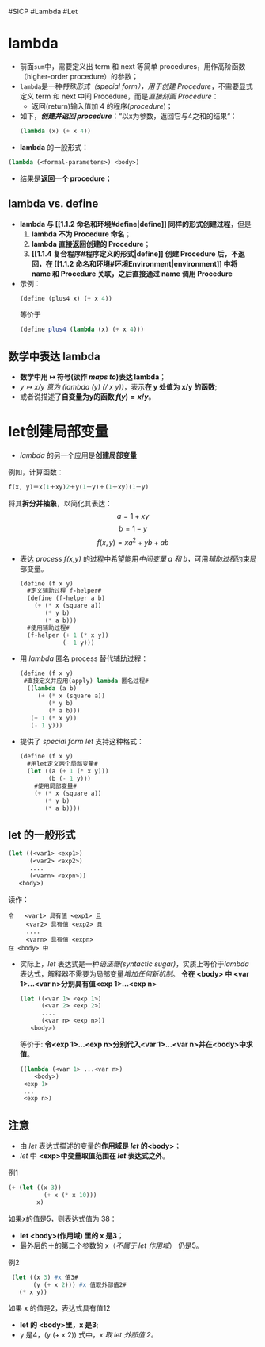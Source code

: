 #SICP #Lambda #Let
# lambda
- 前面`sum`中，需要定义出 term 和 next 等简单 procedures，用作高阶函数（higher-order procedure）的参数；
- `lambda`是一种*特殊形式（special form），用于创建 Procedure*，不需要显式定义 term 和 next 中间 Procedure，而是*直接刻画 Procedure*：
	- 返回(return)输入值加 4 的程序(*procedure*)；
- 如下，***创建并返回 procedure***：“以x为参数，返回它与4之和的结果“：
	```scheme
	(lambda (x) (+ x 4))
	```
- **lambda** 的一般形式：
```scheme
(lambda (<formal-parameters>) <body>)
```
- 结果是**返回一个 procedure**；

## lambda vs. define
- **lambda 与 [[1.1.2 命名和环境#define|define]] 同样的形式创建过程**，但是
	1. **lambda 不为 Procedure 命名**；
	2. **lambda 直接返回创建的 Procedure**；
	3. **[[1.1.4 复合程序#程序定义的形式|define]] 创建 Procedure 后，不返回，在 [[1.1.2 命名和环境#环境Environment|environment]] 中将 name 和 Procedure 关联，之后直接通过 name 调用 Procedure**
- 示例：
	```scheme
	(define (plus4 x) (+ x 4))
	```
	等价于
	```scheme
	(define plus4 (lambda (x) (+ x 4)))
	```

## 数学中表达 lambda
- **数学中用 $\mapsto$ 符号(读作 *maps to*)表达 lambda**；
- *$y \mapsto x/y$ 意为 (lambda  (y) (/ x y))*，表示**在 y 处值为 x/y 的函数**;
- 或者说描述了**自变量为y的函数 $f(y)=x/y$**。

# let创建局部变量
- *lambda* 的另一个应用是**创建局部变量**

例如，计算函数：
```scheme
f(x, y)＝x(1＋xy)2＋y(1－y)＋(1＋xy)(1－y)
```
将其**拆分并抽象**，以简化其表达：
$$a=1+xy$$
$$b=1-y$$
$$f(x,y)=xa^2+yb+ab$$

- 表达 *process f(x,y)* 的过程中希望能用*中间变量 a 和 b*，可用*辅助过程*约束局部变量。
	```scheme
	(define (f x y)
	  #定义辅助过程 f-helper#
	  (define (f-helper a b)
		(+ (* x (square a))
		   (* y b)
		   (* a b)))
	  #使用辅助过程#
	  (f-helper (+ 1 (* x y)) 
				(- 1 y)))
	```
- 用 *lambda* 匿名 process 替代辅助过程：
	```scheme
	(define (f x y)
	 #直接定义并应用(apply) lambda 匿名过程#
	  ((lambda (a b)
		 (+ (* x (square a))
			(* y b)
			(* a b)))
	   (+ 1 (* x y))
	   (- 1 y)))
	```
- 提供了 *special form  let* 支持这种格式：
	```scheme
	(define (f x y)
	  #用let定义两个局部变量#
	  (let ((a (+ 1 (* x y)))
			(b (- 1 y)))
	    #使用局部变量#
		(+ (* x (square a))
		   (* y b)
		   (* a b))))
	```

## let 的一般形式

```scheme
(let ((<var1> <exp1>)
	  (<var2> <exp2>)
	  ....
	  (<varn> <expn>))
   <body>)
```
读作：
```
令   <var1> 具有值 <exp1> 且
	 <var2> 具有值 <exp2> 且
	 ....
	 <varn> 具有值 <expn>
在 <body> 中
```

- 实际上，*let* 表达式是一种*语法糖(syntactic sugar)*，实质上等价于*lambda* 表达式，解释器不需要为局部变量*增加任何新机制*。
  	**令在 \<body> 中 \<var 1>...\<var n>分别具有值\<exp 1>...\<exp n>**
	```scheme
	(let ((<var 1> <exp 1>)
		  (<var 2> <exp 2>)
		  ....
		  (<var n> <exp n>))
	   <body>)
	```
	等价于:
	**令\<exp 1>...\<exp n>分别代入\<var 1>...\<var n>并在\<body>中求值**。
	```scheme
	((lambda (<var 1> ...<var n>)
		<body>)
	 <exp 1>
	 ...
	 <exp n>)
	```
	

## 注意
- 由 *let* 表达式描述的变量的**作用域是 *let* 的\<body>**；
- *let* 中 **\<exp>中变量取值范围在 *let* 表达式之外**。

例1
```scheme
(+ (let ((x 3))
          (+ x (* x 10)))
        x)
```
如果x的值是5，则表达式值为 38：
- **let \<body>(作用域) 里的 x 是3**；
- 最外层的＋的第二个参数的 x（*不属于 let 作用域*） 仍是5。

例2
```scheme
 (let ((x 3) #x 值3#
       (y (+ x 2))) #x 值取外部值2#
   (* x y))
```
如果 x 的值是2，表达式具有值12
- **let 的 \<body>里，x 是3**;
- y 是4，(y (+ x 2)) 式中，*x 取  let 外部值 2。*